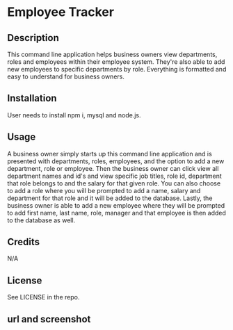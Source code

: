 # Employee Tracker

## Description
This command line application helps business owners view departments, roles and employees within their employee system. They're also able to add new employees to specific departments by role. Everything is formatted and easy to understand for business owners.

## Installation
User needs to install npm i, mysql and node.js.

## Usage
A business owner simply starts up this command line application and is presented with departments, roles, employees, and the option to add a new department, role or employee. Then the business owner can click view all department names and id's and view specific job titles, role id, department that role belongs to and the salary for that given role. You can also choose to add a role where you will be prompted to add a name, salary and department for that role and it will be added to the database. Lastly, the business owner is able to add a new employee where they will be prompted to add first name, last name, role, manager and that employee is then added to the database as well. 

## Credits
N/A

## License
See LICENSE in the repo.

## url and screenshot

